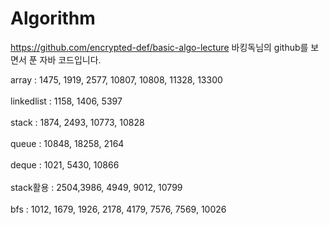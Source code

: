 # Algorithm
https://github.com/encrypted-def/basic-algo-lecture
바킹독님의 github를 보면서 푼 자바 코드입니다.

array : 1475, 1919, 2577, 10807, 10808, 11328, 13300
<br/><br/>
linkedlist : 1158, 1406, 5397
<br/><br/>
stack : 1874, 2493, 10773, 10828
<br/><br/>
queue : 10848, 18258, 2164
<br/><br/>
deque : 1021, 5430, 10866 
<br/><br/>
stack활용 : 2504,3986, 4949, 9012, 10799
<br/><br/>
bfs : 1012, 1679, 1926, 2178, 4179, 7576, 7569, 10026
<br/><br/>